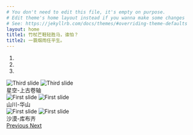 ```yaml
---
# You don't need to edit this file, it's empty on purpose.
# Edit theme's home layout instead if you wanna make some changes
# See: https://jekyllrb.com/docs/themes/#overriding-theme-defaults
layout: home
title1: 竹杖芒鞋轻胜马，谁怕？
title2: 一蓑烟雨任平生。
---
```


<div id="myCarousel" class="carousel slide">
    <!-- 轮播（Carousel）指标 -->
    <ol class="carousel-indicators">
        <li data-target="#myCarousel" data-slide-to="0" class="active"></li>
        <li data-target="#myCarousel" data-slide-to="1"></li>
        <li data-target="#myCarousel" data-slide-to="2"></li>
    </ol>   
    <!-- 轮播（Carousel）项目 -->
    <div class="carousel-inner">
        <div class="item active">
            <img id="picture0-simple" src="{{ site.ASSETS }}/images/上古卷轴5-simple.jpg" alt="Third slide">
            <img id="picture0" src="{{ site.ASSETS }}/images/上古卷轴5.jpg" alt="Third slide">
            <script>$("#picture0").hide()</script>
            <div class="carousel-caption">星空-上古卷轴</div>
        </div>
        <div class="item">
            <img id="picture1-simple" src="{{ site.ASSETS }}/images/华山-simple.jpg" alt="First slide">
            <img id="picture1" src="{{ site.ASSETS }}/images/华山.jpg" alt="First slide">
            <script>$("#picture1").hide()</script>
            <div class="carousel-caption">山川-华山</div>
        </div>
        <div class="item">
            <img id="picture2-simple" src="{{ site.ASSETS }}/images/沙漠-simple.jpg" alt="First slide">
            <img id="picture2" src="{{ site.ASSETS }}/images/沙漠.png" alt="First slide">
            <script>$("#picture2").hide()</script>
            <div class="carousel-caption">沙漠-库布齐</div>
        </div>
    </div>
    <!-- 轮播（Carousel）导航 -->
    <a class="left carousel-control" href="#myCarousel" role="button" data-slide="prev">
        <span class="glyphicon glyphicon-chevron-left" aria-hidden="true"></span>
        <span class="sr-only">Previous</span>
    </a>
    <a class="right carousel-control" href="#myCarousel" role="button" data-slide="next">
        <span class="glyphicon glyphicon-chevron-right" aria-hidden="true"></span>
        <span class="sr-only">Next</span>
    </a>
</div>

<script>
for (var i = 0; i < 3; i++) {
    $("#picture" + i).on('load', function(){
        var sId = "#" + $(this).attr('id');
        $(sId + "-simple").hide();
        $(sId).show();
    });
}
</script>

